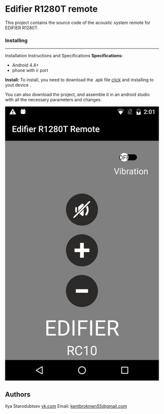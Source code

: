# Edifier R1280T remote
This project contains the source code of the acoustic system remote for EDIFIER R1280T.

### Installing
---
Installation Instructions and Specifications
**Specifications:**
* Android 4.4+
* phone with ir port

**Install:**
To install, you need to download the .apk file [click](https://github.com/wikipedia555/R1280T/raw/master/R1280T.apk) and installing to yout device .

You can also download the project, and assemble it in an android studio with all the necessary parameters and changes.


![Screenshot app](https://raw.githubusercontent.com/wikipedia555/R1280T/master/Screenshot.png)

## Authors
Ilya Starodubtsev [vk.com](https://vk.com/id19640082)  Email: kentbrokmen55@gmail.com
